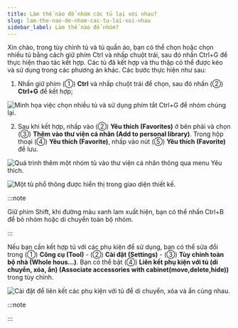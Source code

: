 ```yaml
---
title: Làm thế nào để nhóm các tủ lại với nhau?
slug: lam-the-nao-de-nhom-cac-tu-lai-voi-nhau
sidebar_label: Làm thế nào để nhóm?
---
```


Xin chào, trong tùy chỉnh tủ và tủ quần áo, bạn có thể chọn hoặc chọn nhiều tủ bằng cách giữ phím Ctrl và nhấp chuột trái, sau đó nhấn Ctrl+G để thực hiện thao tác kết hợp. Các tủ đã kết hợp và thu thập có thể được kéo và sử dụng trong các phương án khác. Các bước thực hiện như sau:

1. Nhấn giữ phím (①) **Ctrl** và nhấp chuột trái để chọn, sau đó nhấn (②) **Ctrl+G** để kết hợp;

![Minh họa việc chọn nhiều tủ và sử dụng phím tắt Ctrl+G để nhóm chúng lại.](https://storage.googleapis.com/jegavn_kb/images/4ce81cae-f5bc-4d54-8ae1-28847eb8b510.png)

2. Sau khi kết hợp, nhấp vào (②) **Yêu thích (Favorites)** ở bên phải và chọn (③) **Thêm vào thư viện cá nhân (Add to personal library)**. Trong hộp thoại (④) **Yêu thích (Favorite)**, nhấp vào nút (⑤) **Yêu thích (Favorite)** để lưu.

![Quá trình thêm một nhóm tủ vào thư viện cá nhân thông qua menu Yêu thích.](https://storage.googleapis.com/jegavn_kb/images/2bbe9d63-915a-4cc2-8360-9b985235fa0b.png)

![Một tủ phổ thông được hiển thị trong giao diện thiết kế.](https://storage.googleapis.com/jegavn_kb/images/05cb4ada-6082-47af-81c2-16c30f5ef3dd.png)

:::note

Giữ phím Shift, khi đường màu xanh lam xuất hiện, bạn có thể nhấn Ctrl+B để bỏ nhóm hoặc di chuyển toàn bộ nhóm.

:::

Nếu bạn cần kết hợp tủ với các phụ kiện để sử dụng, bạn có thể sửa đổi trong (①) **Công cụ (Tool)** - (②) **Cài đặt (Settings)** - (③) **Tùy chỉnh toàn bộ nhà (Whole hous...)**. Bạn có thể bật (④) **Liên kết phụ kiện với tủ (di chuyển, xóa, ẩn) (Associate accessories with cabinet(move,delete,hide))** trong tùy chỉnh.

![Cài đặt để liên kết các phụ kiện với tủ để di chuyển, xóa và ẩn cùng nhau.](https://storage.googleapis.com/jegavn_kb/images/ecddc3eb-6e2d-4f9f-b920-ef47218d6a04.png)

:::note



:::